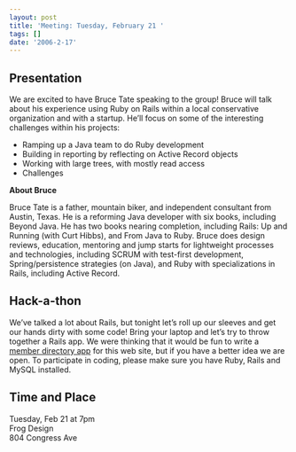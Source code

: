 ```yaml
---
layout: post
title: 'Meeting: Tuesday, February 21 '
tags: []
date: '2006-2-17'
---
```

## Presentation

We are excited to have Bruce Tate speaking to the group! Bruce will talk about his experience using Ruby on Rails within a local conservative organization and with a startup. He’ll focus on some of the interesting challenges within his projects:

- Ramping up a Java team to do Ruby development
- Building in reporting by reflecting on Active Record objects
- Working with large trees, with mostly read access
- Challenges
 
 

**About Bruce**

Bruce Tate is a father, mountain biker, and independent consultant from Austin, Texas. He is a reforming Java developer with six books, including Beyond Java. He has two books nearing completion, including Rails: Up and Running (with Curt Hibbs), and From Java to Ruby. Bruce does design reviews, education, mentoring and jump starts for lightweight processes and technologies, including SCRUM with test-first development, Spring/persistence strategies (on Java), and Ruby with specializations in Rails, including Active Record.

## Hack-a-thon
 We’ve talked a lot about Rails, but tonight let’s roll up our sleeves and get our hands dirty with some code! Bring your laptop and let’s try to throw together a Rails app. We were thinking that it would be fun to write a [member directory app](http://members.austinonrails.org/) for this web site, but if you have a better idea we are open. To participate in coding, please make sure you have Ruby, Rails and MySQL installed. 
## Time and Place
 Tuesday, Feb 21 at 7pm  
 Frog Design  
 804 Congress Ave  
